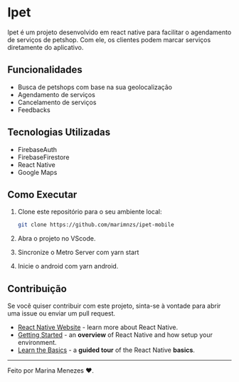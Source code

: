 # Ipet

Ipet é um projeto desenvolvido em react native para facilitar o agendamento de serviços de petshop. Com ele, os clientes podem marcar serviços diretamente do aplicativo.

## Funcionalidades

- Busca de petshops com base na sua geolocalização
- Agendamento de serviços
- Cancelamento de serviços
- Feedbacks

## Tecnologias Utilizadas

- FirebaseAuth
- FirebaseFirestore
- React Native
- Google Maps

## Como Executar

1. Clone este repositório para o seu ambiente local:
    ```sh
    git clone https://github.com/marimnzs/ipet-mobile
    ```
2. Abra o projeto no VScode.

3. Sincronize o Metro Server com yarn start

4. Inicie o android com yarn android.

## Contribuição

Se você quiser contribuir com este projeto, sinta-se à vontade para abrir uma issue ou enviar um pull request.

- [React Native Website](https://reactnative.dev) - learn more about React Native.
- [Getting Started](https://reactnative.dev/docs/environment-setup) - an **overview** of React Native and how setup your environment.
- [Learn the Basics](https://reactnative.dev/docs/getting-started) - a **guided tour** of the React Native **basics**.

---

Feito por Marina Menezes ❤️.
